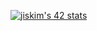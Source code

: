 [![jiskim's 42 stats](https://badge42.vercel.app/api/v2/cl1nab7n9000609jvhalrzajr/stats?cursusId=21&coalitionId=86)](https://github.com/JaeSeoKim/badge42)

<!---
jis-kim/jis-kim is a ✨ special ✨ repository because its `README.md` (this file) appears on your GitHub profile.
You can click the Preview link to take a look at your changes.
--->
